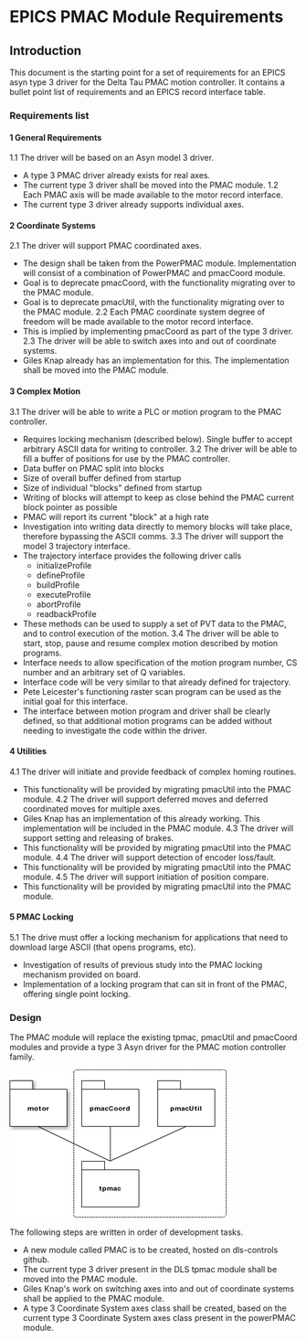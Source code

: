 EPICS PMAC Module Requirements
==============================

Introduction
------------

This document is the starting point for a set of requirements 
for an EPICS asyn type 3 driver for the Delta Tau PMAC motion
controller.  It contains a bullet point list of requirements and 
an EPICS record interface table.

### Requirements list

#### 1 General Requirements

1.1 The driver will be based on an Asyn model 3 driver.
   - A type 3 PMAC driver already exists for real axes.
   - The current type 3 driver shall be moved into the PMAC module.
1.2 Each PMAC axis will be made available to the motor record interface.
   - The current type 3 driver already supports individual axes.

#### 2 Coordinate Systems

2.1 The driver will support PMAC coordinated axes.
   - The design shall be taken from the PowerPMAC module.  Implementation will consist of a combination of PowerPMAC and pmacCoord module.
   - Goal is to deprecate pmacCoord, with the functionality migrating over to the PMAC module.
   - Goal is to deprecate pmacUtil, with the functionality migrating over to the PMAC module.
2.2 Each PMAC coordinate system degree of freedom will be made available to the motor record interface.
   - This is implied by implementing pmacCoord as part of the type 3 driver.
2.3 The driver will be able to switch axes into and out of coordinate systems.
   - Giles Knap already has an implementation for this.  The implementation shall be moved into the PMAC module.

#### 3 Complex Motion

3.1 The driver will be able to write a PLC or motion program to the PMAC controller.
   - Requires locking mechanism (described below).  Single buffer to accept arbitrary ASCII data for writing to controller.
3.2 The driver will be able to fill a buffer of positions for use by the PMAC controller.
   - Data buffer on PMAC split into blocks
   - Size of overall buffer defined from startup
   - Size of individual "blocks" defined from startup
   - Writing of blocks will attempt to keep as close behind the PMAC current block pointer as possible
   - PMAC will report its current "block" at a high rate
   - Investigation into writing data directly to memory blocks will take place, therefore bypassing the ASCII comms.
3.3 The driver will support the model 3 trajectory interface.
   - The trajectory interface provides the following driver calls
     - initializeProfile
     - defineProfile
     - buildProfile
     - executeProfile
     - abortProfile
     - readbackProfile
   - These methods can be used to supply a set of PVT data to the PMAC, and to control execution of the motion.
3.4 The driver will be able to start, stop, pause and resume complex motion described by motion programs.
   - Interface needs to allow specification of the motion program number, CS number and an arbitrary set of Q variables.
   - Interface code will be very similar to that already defined for trajectory.
   - Pete Leicester's functioning raster scan program can be used as the initial goal for this interface.
   - The interface between motion program and driver shall be clearly defined, so that additional motion programs can be
    added without needing to investigate the code within the driver.

#### 4 Utilities

4.1 The driver will initiate and provide feedback of complex homing routines.
   - This functionality will be provided by migrating pmacUtil into the PMAC module.
4.2 The driver will support deferred moves and deferred coordinated moves for multiple axes.
   - Giles Knap has an implementation of this already working.  This implementation will be included in the PMAC module.
4.3 The driver will support setting and releasing of brakes.
   - This functionality will be provided by migrating pmacUtil into the PMAC module.
4.4 The driver will support detection of encoder loss/fault.
   - This functionality will be provided by migrating pmacUtil into the PMAC module.
4.5 The driver will support initiation of position compare.
   - This functionality will be provided by migrating pmacUtil into the PMAC module.

#### 5 PMAC Locking

5.1 The drive must offer a locking mechanism for applications that need to download large ASCII (that opens programs, etc).
   - Investigation of results of previous study into the PMAC locking mechanism provided on board.
   - Implementation of a locking program that can sit in front of the PMAC, offering single point locking.
    
### Design

The PMAC module will replace the existing tpmac, pmacUtil and pmacCoord modules and provide a type 3 Asyn driver for the PMAC motion controller family.

![PMAC module high level](https://github.com/dls-controls/epics-mwg-discussions/blob/master/documents/PMAC/PMAC_current.png "PMAC module replaces tpmac, pmacUtil and pmacCoord")

The following steps are written in order of development tasks.

* A new module called PMAC is to be created, hosted on dls-controls github.
* The current type 3 driver present in the DLS tpmac module shall be moved into the PMAC module.
* Giles Knap's work on switching axes into and out of coordinate systems shall be applied to the PMAC module.
* A type 3 Coordinate System axes class shall be created, based on the current type 3 Coordinate System axes class present in the powerPMAC module.


